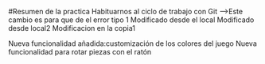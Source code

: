 #Resumen de la practica
Habituarnos al ciclo de trabajo con Git
-->Este cambio es para que de el error tipo 1
    Modificado desde el local
Modificado desde local2
Modificacion en la copia1

Nueva funcionalidad añadida:customización de los colores del juego
Nueva funcionalidad para rotar piezas con el ratón